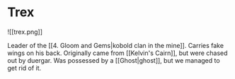 # Trex
![[trex.png]]

Leader of the [[4. Gloom and Gems|kobold clan in the mine]]. Carries fake wings on his back. Originally came from [[Kelvin's Cairn]], but were chased out by duergar. Was possessed by a [[Ghost|ghost]], but we managed to get rid of it.